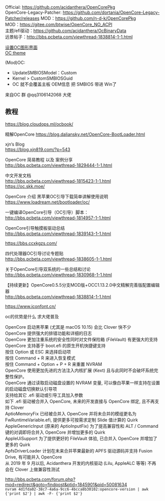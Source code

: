 Official: https://github.com/acidanthera/OpenCorePkg  
OpenCore-Legacy-Patcher: https://github.com/dortania/OpenCore-Legacy-Patcher/releases
MOD：https://github.com/n-d-k/OpenCorePkg  
MOD：https://gitee.com/btwise/OpenCore_NO_ACPI  
主题/efi驱动：https://github.com/acidanthera/OcBinaryData  
远景帖子：http://bbs.pcbeta.com/viewthread-1838814-1-1.html  

[设置OC图形界面](https://github.com/daliansky/XiaoXinPro-13-hackintosh/wiki/OC%E5%9B%BE%E5%BD%A2%E7%95%8C%E9%9D%A2)  
[OC theme](https://github.com/blackosx/OpenCanopyIcons)   

(Mod)OC:
 - UpdateSMBIOSModel：Custom
 - Kernel > CustomSMBIOSGuid
 - OC 就不会覆盖主板 OEM信息 把 SMBIOS 带进 Win了

来自OC 群 @qq3106142068 大佬

## 教程  

https://blog.cloudops.ml/ocbook/  

精解OpenCore
https://blog.daliansky.net/OpenCore-BootLoader.html  

xjn‘s Blog   
https://blog.xjn819.com/?p=543

OpenCore 简易教程 以及 案例分享  
http://bbs.pcbeta.com/viewthread-1829444-1-1.html

中文开发文档  
http://bbs.pcbeta.com/viewthread-1815423-1-1.html  
https://oc.skk.moe/  

OpenCore 介绍 黑苹果OC引导下载简单讲解使用说明  
https://www.loadream.net/bootloader/oc/  

一键编译OpenCore引导（OC引导）脚本：  
http://bbs.pcbeta.com/viewthread-1814957-1-1.html  

OpenCore引导触摸板驱动总结  
http://bbs.pcbeta.com/viewthread-1839143-1-1.html  

https://bbs.ccxkgzs.com/


四代处理器OC引导讨论专题贴  
http://bbs.pcbeta.com/viewthread-1838605-1-1.html  

关于OpenCore引导双系统的一些总结和讨论  
http://bbs.pcbeta.com/viewthread-1830968-1-1.html  


【持续更新】OpenCore0.5.5分支MOD版+OCC1.13.2.0中文精解完善版配置编辑器  
http://bbs.pcbeta.com/viewthread-1838814-1-1.html  


https://www.iconfont.cn/


oc的优势是什么 求大佬普及  

OpenCore 启动黑苹果 (尤其是 macOS 10.15) 会比 Clover 快不少  
OpenCore 提供强大的排错功能和详细的日志  
OpenCore 更加注重系统的安全性同时对文件保险箱 (FileVault) 有更强大的支持  
OpenCore 支持基于 boot.efi 的原生开机快捷键支持  
按住 Option 或 ESC 来选择启动项  
按住 Command + R 来进入恢复模式  
按住 Command + Option + P + R 来重置 NVRAM  
OpenCore 使用更加先进的方法注入内核扩展 (Kext) 且与此同时不会破坏系统完整性保护。  
OpenCore 通过读取启动磁盘设置的 NVRAM 变量, 可以像白苹果一样支持在设置的启动磁盘切换默认引导项  
支持给其它 .efi 驱动或引导工具加入参数  
如下 .efi 驱动被合并入 OpenCore, 未来的开发直接与 OpenCore 绑定, 且不再支持 Clover  
AptioMemoryFix 已经被合并入 OpenCore 并将未合并的模组更名为 FwRuntimeVariable.efi, 提供更多可按需求定制 Slide 值计算的 Quirk  
AppleGenericInput (原来的 AptioInputFix) 为了提高兼容性和 ALT / Command 键的对调即将合并入 OpenCore 并增加更多的 Quirk  
AppleUiSupport 为了提供更好的 FileVault 体验, 已合并入 OpenCore 并增加了更多的 Quirk  
ApfsDriverLoader 计划在未来合并苹果最新的 APFS 驱动源码并支持 Fusion Drive, 有可能并入 OpenCore  
从 2019 年 9 月以后, Acidanthera 开发的内核驱动 (Lilu, AppleALC 等等) 不再会在 Clover 上做兼容性测试  



http://bbs.pcbeta.com/forum.php?mod=redirect&goto=findpost&ptid=1845901&pid=50081634  
`nvram 4d1fda02-38c7-4a6a-9cc6-4bcca8b30102:opencore-version | awk {'print $2'} | awk -F- {'print $2'}`
